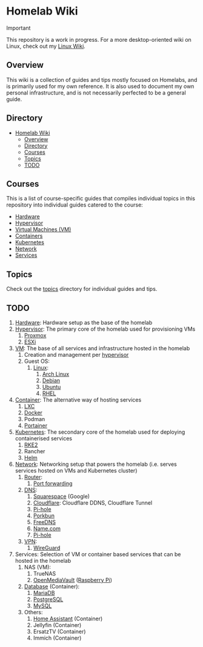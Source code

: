 # Homelab Wiki

> [!IMPORTANT]  
> This repository is a work in progress. For a more desktop-oriented wiki on Linux, check out my [Linux Wiki](https://github.com/irfanhakim-as/linux-wiki).

## Overview

This wiki is a collection of guides and tips mostly focused on Homelabs, and is primarily used for my own reference. It is also used to document my own personal infrastructure, and is not necessarily perfected to be a general guide.

## Directory

- [Homelab Wiki](#homelab-wiki)
  - [Overview](#overview)
  - [Directory](#directory)
  - [Courses](#courses)
  - [Topics](#topics)
  - [TODO](#todo)

## Courses

This is a list of course-specific guides that compiles individual topics in this repository into individual guides catered to the course:

- [Hardware](./courses/hardware.md)
- [Hypervisor](./courses/hypervisor.md)
- [Virtual Machines (VM)](./courses/vm.md)
- [Containers](./courses/container.md)
- [Kubernetes](./courses/kubernetes.md)
- [Network](./courses/network.md)
- [Services](./courses/#)

## Topics

Check out the [topics](./topics/) directory for individual guides and tips.

## TODO

1. [Hardware](courses/hardware.md): Hardware setup as the base of the homelab
2. [Hypervisor](courses/hypervisor.md): The primary core of the homelab used for provisioning VMs
   1. [Proxmox](topics/proxmox.md)
   2. [ESXi](topics/esxi.md)
3. [VM](courses/vm.md): The base of all services and infrastructure hosted in the homelab
   1. Creation and management per [hypervisor](courses/hypervisor.md)
   2. Guest OS:
      1. [Linux](topics/linux.md):
         1. [Arch Linux](topics/arch.md)
         2. [Debian](topics/debian.md)
         3. [Ubuntu](topics/ubuntu.md)
         4. [RHEL](topics/rhel.md)
4. [Container](courses/container.md): The alternative way of hosting services
    1. [LXC](courses/container.md#linux-containers-lxc)
    2. [Docker](topics/docker.md)
    3. Podman
    4. [Portainer](topics/portainer.md)
5. [Kubernetes](courses/kubernetes.md): The secondary core of the homelab used for deploying containerised services
   1. [RKE2](topics/rke2.md)
   2. Rancher
   3. [Helm](topics/helm.md)
6. [Network](courses/network.md): Networking setup that powers the homelab (i.e. serves services hosted on VMs and Kubernetes cluster)
   1. [Router](topics/router.md):
      1. [Port forwarding](topics/router.md#port-forwarding)
   2. [DNS](topics/dns.md):
      1. [Squarespace](topics/squarespace.md) (Google)
      2. [Cloudflare](topics/cloudflare.md): Cloudflare DDNS, Cloudflare Tunnel
      3. [Pi-hole](topics/pi-hole.md)
      4. [Porkbun](topics/porkbun.md)
      5. [FreeDNS](topics/freedns.md)
      6. [Name.com](topics/name.com.md)
      7. [Pi-hole](topics/pi-hole.md)
   3. [VPN](topics/vpn.md):
      1. [WireGuard](topics/wireguard.md)
7. Services: Selection of VM or container based services that can be hosted in the homelab
   1. NAS (VM):
      1. TrueNAS
      2. [OpenMediaVault](topics/omv.md) ([Raspberry Pi](topics/raspberry-pi.md))
   2. [Database](topics/database.md) (Container):
      1. [MariaDB](topics/mariadb.md)
      2. [PostgreSQL](topics/postgresql.md)
      3. [MySQL](topics/mysql.md)
   3. Others:
      1. [Home Assistant](topics/home-assistant.md) (Container)
      2. Jellyfin (Container)
      3. ErsatzTV (Container)
      4. Immich (Container)
